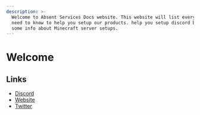 ```yaml
---
description: >-
  Welcome to Absent Services Docs website. This website will list everything you
  need to know to help you setup our products. help you setup discord bots, and
  some info about Minecraft server setups.
---
```


# Welcome

## Links

* [Discord](https://discord.gg/jYM3CXt)
* [Website](http://absentservices.xyz/)
* [Twitter](https://twitter.com/AbsentServices)








